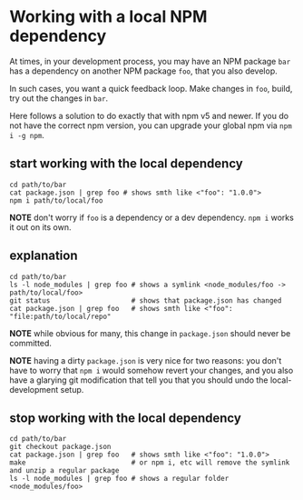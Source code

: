 # Working with a local NPM dependency

At times, in your development process, you may have an NPM package `bar`
has a dependency on another NPM package `foo`, that you also develop.

In such cases, you want a quick feedback loop.
Make changes in `foo`, build, try out the changes in `bar`.

Here follows a solution to do exactly that with npm v5 and newer.
If you do not have the correct npm version, you can upgrade your global npm via `npm i -g npm`.

## start working with the local dependency

```shell
cd path/to/bar
cat package.json | grep foo # shows smth like <"foo": "1.0.0">
npm i path/to/local/foo
```

**NOTE** don't worry if `foo` is a dependency or a dev dependency. `npm i` works it out on its own.

## explanation

```shell
cd path/to/bar
ls -l node_modules | grep foo # shows a symlink <node_modules/foo -> path/to/local/foo>
git status                    # shows that package.json has changed
cat package.json | grep foo   # shows smth like <"foo": "file:path/to/local/repo"
```

**NOTE** while obvious for many, this change in `package.json` should never be committed.

**NOTE** having a dirty `package.json` is very nice for two reasons: you don't have to worry
that `npm i` would somehow revert your changes, and you also have a glarying git modification
that tell you that you should undo the local-development setup.


## stop working with the local dependency

```shell
cd path/to/bar
git checkout package.json
cat package.json | grep foo   # shows smth like <"foo": "1.0.0">
make                          # or npm i, etc will remove the symlink and unzip a regular package
ls -l node_modules | grep foo # shows a regular folder <node_modules/foo>
```
